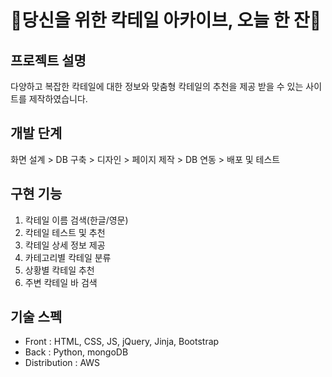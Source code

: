 # 🍹당신을 위한 칵테일 아카이브, 오늘 한 잔🍹

## 프로젝트 설명
다양하고 복잡한 칵테일에 대한 정보와 맞춤형 칵테일의 추천을 제공 받을 수 있는 사이트를 제작하였습니다.

## 개발 단계
화면 설계 > DB 구축 > 디자인 > 페이지 제작 > DB 연동 > 배포 및 테스트

## 구현 기능
1. 칵테일 이름 검색(한글/영문)
2. 칵테일 테스트 및 추천
3. 칵테일 상세 정보 제공
4. 카테고리별 칵테일 분류
5. 상황별 칵테일 추천
6. 주변 칵테일 바 검색

## 기술 스펙
* Front
: HTML, CSS, JS, jQuery, Jinja, Bootstrap
* Back
: Python, mongoDB
* Distribution
: AWS
